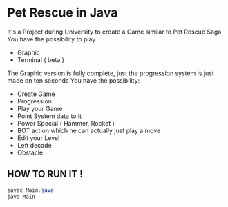 # Pet Rescue in Java 

It's a Project during University to create a Game similar to Pet Rescue Saga
You have the possibility to play
 -  Graphic
 -  Terminal ( beta ) 

The Graphic version is fully complete, just the progression system is just made on ten seconds
You have the possibility:
  - Create Game
  - Progression
  - Play your Game
  - Point System data to it
  - Power Special ( Hammer, Rocket )
  - BOT action which he can actually just play a move
  - Edit your Level
  - Left decade 
  - Obstacle
 
 
## HOW TO RUN IT !

```java
javac Main.java
java Main
```

